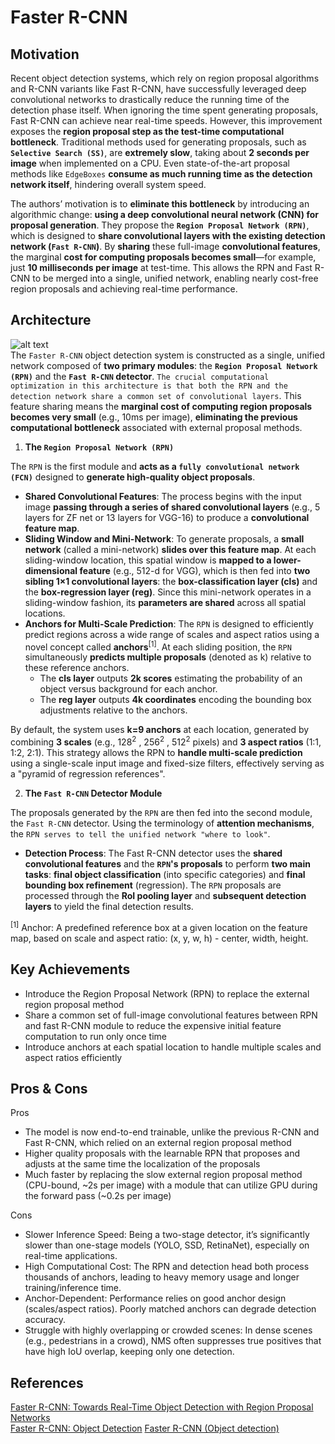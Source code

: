 
# Faster R-CNN

## Motivation

Recent object detection systems, which rely on region proposal algorithms and R-CNN variants like Fast R-CNN, have successfully leveraged deep convolutional networks to drastically reduce the running time of the detection phase itself. When ignoring the time spent generating proposals, Fast R-CNN can achieve near real-time speeds. However, this improvement exposes the **region proposal step as the test-time computational bottleneck**. Traditional methods used for generating proposals, such as **`Selective Search (SS)`**, are **extremely slow**, taking about **2 seconds per image** when implemented on a CPU. Even state-of-the-art proposal methods like `EdgeBoxes` **consume as much running time as the detection network itself**, hindering overall system speed.

The authors’ motivation is to **eliminate this bottleneck** by introducing an algorithmic change: **using a deep convolutional neural network (CNN) for proposal generation**. They propose the **`Region Proposal Network (RPN)`**, which is designed to **share convolutional layers with the existing detection network (`Fast R-CNN`)**. By **sharing** these full-image **convolutional features**, the marginal **cost for computing proposals becomes small**—for example, just **10 milliseconds per image** at test-time. This allows the RPN and Fast R-CNN to be merged into a single, unified network, enabling nearly cost-free region proposals and achieving real-time performance.

## Architecture
![alt text](https://github.com/khchu93/NoteImage/blob/main/fasterRCNN.jpg?raw=true) <br>
The `Faster R-CNN` object detection system is constructed as a single, unified network composed of **two primary modules**: the **`Region Proposal Network (RPN)`** and the **`Fast R-CNN` detector**. `The crucial computational optimization in this architecture is that both the RPN and the detection network share a common set of convolutional layers`. This feature sharing means the **marginal cost of computing region proposals becomes very small** (e.g., 10ms per image), **eliminating the previous computational bottleneck** associated with external proposal methods.

1. **The `Region Proposal Network (RPN)`**<br>

The `RPN` is the first module and **acts as a `fully convolutional network (FCN)`** designed to **generate high-quality object proposals**.<br>
- **Shared Convolutional Features**: The process begins with the input image **passing through a series of shared convolutional layers** (e.g., 5 layers for ZF net or 13 layers for VGG-16) to produce a **convolutional feature map**.<br>
- **Sliding Window and Mini-Network**: To generate proposals, a **small network** (called a mini-network) **slides over this feature map**. At each sliding-window location, this spatial window is **mapped to a lower-dimensional feature** (e.g., 512-d for VGG), which is then fed into **two sibling 1×1 convolutional layers**: the **box-classification layer (cls)** and the **box-regression layer (reg)**. Since this mini-network operates in a sliding-window fashion, its **parameters are shared** across all spatial locations.
- **Anchors for Multi-Scale Prediction**: The `RPN` is designed to efficiently predict regions across a wide range of scales and aspect ratios using a novel concept called **anchors**<sup>[1]</sup>. At each sliding position, the `RPN` simultaneously **predicts multiple proposals** (denoted as k) relative to these reference anchors.
  - The **cls layer** outputs **2k scores** estimating the probability of an object versus background for each anchor.
  - The **reg layer** outputs **4k coordinates** encoding the bounding box adjustments relative to the anchors.<br>
  
By default, the system uses **k=9 anchors** at each location, generated by combining **3 scales** (e.g., $128^2$ , $256^2$ , $512^2$ pixels) and **3 aspect ratios** (1:1, 1:2, 2:1). This strategy allows the RPN to **handle multi-scale prediction** using a single-scale input image and fixed-size filters, effectively serving as a "pyramid of regression references".

2. **The `Fast R-CNN` Detector Module**<br>

The proposals generated by the `RPN` are then fed into the second module, the `Fast R-CNN` detector. Using the terminology of **attention mechanisms**, the `RPN serves to tell the unified network "where to look"`.

- **Detection Process**: The Fast R-CNN detector uses the **shared convolutional features** and the **`RPN`'s proposals** to perform **two main tasks**: **final object classification** (into specific categories) and **final bounding box refinement** (regression). The `RPN` proposals are processed through the **RoI pooling layer** and **subsequent detection layers** to yield the final detection results.

<sup>[1]</sup> Anchor: A predefined reference box at a given location on the feature map, based on scale and aspect ratio: (x, y, w, h) - center, width, height.

## Key Achievements
- Introduce the Region Proposal Network (RPN) to replace the external region proposal method
- Share a common set of full-image convolutional features between RPN and fast R-CNN module to reduce the expensive initial feature computation to run only once time
- Introduce anchors at each spatial location to handle multiple scales and aspect ratios efficiently

## Pros & Cons

Pros
- The model is now end-to-end trainable, unlike the previous R-CNN and Fast R-CNN, which relied on an external region proposal method
- Higher quality proposals with the learnable RPN that proposes and adjusts at the same time the localization of the proposals
- Much faster by replacing the slow external region proposal method (CPU-bound, ~2s per image) with a module that can utilize GPU during the forward pass (~0.2s per image)

Cons
- Slower Inference Speed: Being a two-stage detector, it’s significantly slower than one-stage models (YOLO, SSD, RetinaNet), especially on real-time applications.
- High Computational Cost: The RPN and detection head both process thousands of anchors, leading to heavy memory usage and longer training/inference time.
- Anchor-Dependent: Performance relies on good anchor design (scales/aspect ratios). Poorly matched anchors can degrade detection accuracy.
- Struggle with highly overlapping or crowded scenes: In dense scenes (e.g., pedestrians in a crowd), NMS often suppresses true positives that have high IoU overlap, keeping only one detection.

<!--
## When to use

## Implementation
- Framework: 
- Dataset: 
- Colab Notebook: [link]()


## Results
Training

Validation

Examples:
-->

## References
[Faster R-CNN: Towards Real-Time Object Detection with Region Proposal Networks](https://arxiv.org/pdf/1506.01497) <br>
[Faster R-CNN: Object Detection](https://medium.com/thedeephub/faster-r-cnn-object-detection-5dfe77104e31)
[Faster R-CNN (Object detection)](https://www.linkedin.com/pulse/faster-r-cnn-object-detection-jizong-zhan-rr5ge/)
